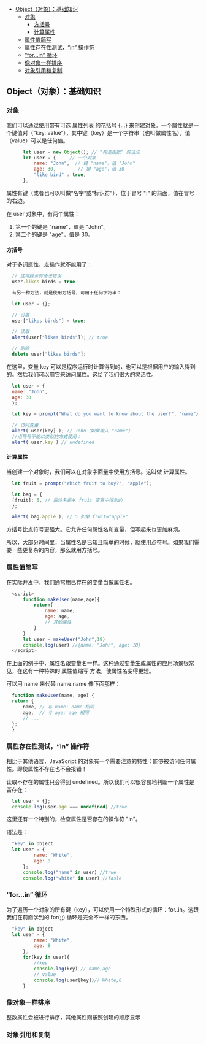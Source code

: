 - [Object（对象）：基础知识](#object对象基础知识)
  - [对象](#对象)
    - [方括号](#方括号)
    - [计算属性](#计算属性)
  - [属性值简写](#属性值简写)
  - [属性存在性测试，“in” 操作符](#属性存在性测试in-操作符)
  - [“for…in” 循环](#forin-循环)
  - [像对象一样排序](#像对象一样排序)
  - [对象引用和复制](#对象引用和复制)

## Object（对象）：基础知识

### 对象
我们可以通过使用带有可选 属性列表 的花括号 {…} 来创建对象。一个属性就是一个键值对（“key: value”），其中键（key）是一个字符串（也叫做属性名），值（value）可以是任何值。
  ```JavaScript
        let user = new Object(); // “构造函数” 的语法
        let user = {     // 一个对象
            name: "John",  // 键 "name"，值 "John"
            age: 30,        // 键 "age"，值 30
            "like bird" : true,
        };
  ```

属性有键（或者也可以叫做“名字”或“标识符”），位于冒号 ":" 的前面，值在冒号的右边。

在 user 对象中，有两个属性：

1. 第一个的键是 "name"，值是 "John"。
2. 第二个的键是 "age"，值是 30。

#### 方括号
对于多词属性，点操作就不能用了：
  ```JavaScript
    // 这将提示有语法错误
    user.likes birds = true
  ```

  ```JavaScript
    有另一种方法，就是使用方括号，可用于任何字符串：

    let user = {};

    // 设置
    user["likes birds"] = true;

    // 读取
    alert(user["likes birds"]); // true

    // 删除
    delete user["likes birds"];
  ```

在这里，变量 key 可以是程序运行时计算得到的，也可以是根据用户的输入得到的。然后我们可以用它来访问属性。这给了我们很大的灵活性。
  ```JavaScript
    let user = {
    name: "John",
    age: 30
    };

    let key = prompt("What do you want to know about the user?", "name");

    // 访问变量
    alert( user[key] ); // John（如果输入 "name"）
    //点符号不能以类似的方式使用：
    alert( user.key ) // undefined
  ```
#### 计算属性
当创建一个对象时，我们可以在对象字面量中使用方括号。这叫做 计算属性。
  ```JavaScript
    let fruit = prompt("Which fruit to buy?", "apple");

    let bag = {
    [fruit]: 5, // 属性名是从 fruit 变量中得到的
    };

    alert( bag.apple ); // 5 如果 fruit="apple"
  ```

方括号比点符号更强大。它允许任何属性名和变量，但写起来也更加麻烦。

所以，大部分时间里，当属性名是已知且简单的时候，就使用点符号。如果我们需要一些更复杂的内容，那么就用方括号。

### 属性值简写
在实际开发中，我们通常用已存在的变量当做属性名。

  ```JavaScript
    <script>
        function makeUser(name,age){
            return{
                name: name,
                age: age,
                // 其他属性
            }
        }
        let user = makeUser("John",18)
        console.log(user) //{name: "John", age: 18}
    </script>
  ```
在上面的例子中，属性名跟变量名一样。这种通过变量生成属性的应用场景很常见，在这有一种特殊的 属性值缩写 方法，使属性名变得更短。

可以用 name 来代替 name:name 像下面那样：
  ```JavaScript
    function makeUser(name, age) {
    return {
        name, // 与 name: name 相同
        age,  // 与 age: age 相同
        // ...
    };
    }
  ```

### 属性存在性测试，“in” 操作符
相比于其他语言，JavaScript 的对象有一个需要注意的特性：能够被访问任何属性。即使属性不存在也不会报错！

读取不存在的属性只会得到 undefined。所以我们可以很容易地判断一个属性是否存在：
  ```JavaScript
    let user = {};
    console.log(user.age === undefined) //true
  ```
这里还有一个特别的，检查属性是否存在的操作符 "in"。

语法是：
  ```JavaScript
    "key" in object
    let user = {
            name: "White",
            age: 8
        };
        console.log("name" in user) //true
        console.log("white" in user) //fasle
  ```

### “for…in” 循环
为了遍历一个对象的所有键（key），可以使用一个特殊形式的循环：for..in。这跟我们在前面学到的 for(;;) 循环是完全不一样的东西。
  ```JavaScript
    "key" in object
    let user = {
            name: "White",
            age: 8
        };
        for(key in user){
            //key
            console.log(key) // name,age
            // value
            console.log(user[key])// White,8
        }
  ```
### 像对象一样排序
整数属性会被进行排序，其他属性则按照创建的顺序显示

### 对象引用和复制
